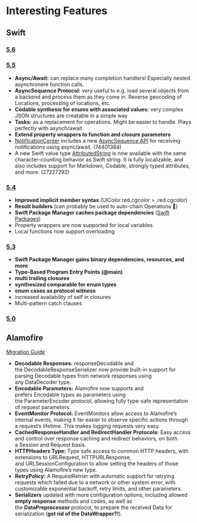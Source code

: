 # Interesting Features

## Swift

### [5.6](https://www.hackingwithswift.com/articles/247/whats-new-in-swift-5-6)

### [5.5](https://www.hackingwithswift.com/articles/233/whats-new-in-swift-5-5)
- **Async/Await:** can replace many completion handlers! Especially nested asynchronere function calls.
- **AsyncSequence Protocol:** very useful to e.g. load several objects from a backend and process them as they come in. Reverse geocoding of Locations, processing of locations, etc.
- **Codable synthesis for enums with associated values:** very complex JSON structures are creatable in a simple way
- **Tasks:** as a replacement for operations. Might be easier to handle. Plays perfectly with asynch/await
- **Extend property wrappers to function and closure parameters**
- [NotificationCenter](https://developer.apple.com/documentation/foundation/notificationcenter) includes a new [AsyncSequence API](https://developer.apple.com/documentation/swift/asyncsequence) for receiving notifications using async/await. (74401384)
- A new Swift value type [AttributedString](https://developer.apple.com/documentation/foundation/attributedstring) is now available with the same character-counting behavior as Swift string. It is fully localizable, and also includes support for Markdown, Codable, strongly typed attributes, and more. (27227292)

### [5.4](https://www.hackingwithswift.com/articles/228/whats-new-in-swift-5-4)
- **Improved implicit member syntax** (UIColor.red.cgcolor > .red.cgcolor)
- **Result builders** (can probably be used to auto-chain Operations 🎉)
- **Swift Package Manager caches package dependencies** ([Swift Packages](https://stackoverflow.com/questions/66143815/xcode-12-5-spm-dependency-cache-location))
- Property wrappers are now supported for local variables
- Local functions now support overloading

### [5.3](https://www.hackingwithswift.com/articles/218/whats-new-in-swift-5-3)
- **Swift Package Manager gains binary dependencies, resources, and more**
- **Type-Based Program Entry Points (@main)**
- **multi trailing closures**
- **synthesized comparable for enum types**
- **enum cases as protocol witness**
- increased availability of self in closures
- Multi-pattern catch clauses

### [5.0](https://www.hackingwithswift.com/articles/126/whats-new-in-swift-5-0)

## Alamofire

[Migration Guide](https://github.com/Alamofire/Alamofire/blob/master/Documentation/Alamofire%205.0%20Migration%20Guide.md#alamofire-50-migration-guide)

- **Decodable Responses:** responseDecodable and the DecodableResponseSerializer now provide built-in support for parsing Decodable types from network responses using any DataDecoder type.
- **Encodable Parameters:** Alamofire now supports and prefers Encodable types as parameters using the ParameterEncoder protocol, allowing fully type-safe representation of request parameters.
- **EventMonitor Protocol:** EventMonitors allow access to Alamofire’s internal events, making it far easier to observe specific actions through a request’s lifetime. This makes logging requests very easy.
- **CachedResponseHandler and RedirectHandler Protocols:** Easy access and control over response caching and redirect behaviors, on both a Session and Request basis.
- **HTTPHeaders Type:** Type safe access to common HTTP headers, with extensions to URLRequest, HTTPURLResponse, and URLSessionConfiguration to allow setting the headers of those types using Alamofire’s new type.
- **RetryPolicy:** A RequestRetrier with automatic support for retrying requests which failed due to a network or other system error, with customizable exponential backoff, retry limits, and other parameters.
- **Serializers** updated with more configuration options, including allowed **empty response** methods and codes, as well as the **DataPreprocessor** protocol, to prepare the received Data for serialization (**get rid of the DataWrapper?!**).
